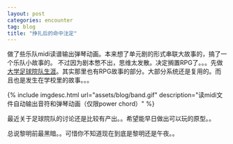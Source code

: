 ```yaml
---
layout: post
categories: encounter
tag: blog
title: "挣扎后的命中注定"
---
```


做了些乐队midi读谱输出弹琴动画。本来想了单元剧的形式串联大故事的，搞了一个乐队小故事的。
不过因为剧本憋不出，思维太发散。决定搁置RPG了。。。先做[大学足球院队生涯]({{baseurl}}/college-soccer)。其实那里也有RPG故事的部分。大部分系统还是复用的。而且也是发生在学校里的故事。。。

<!--more-->

{% include imgdesc.html url="assets/blog/band.gif" description="读midi文件自动输出音符和弹琴动画（仅限power chord）" %}

最近关于足球院队的讨论还是比较有产出。。希望能早日做出可以玩的原型。。

总说黎明前最黑暗。。可惜你不知道现在到底是黎明还是午夜。。